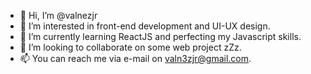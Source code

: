 - 👋 Hi, I’m @valnezjr
- 👀 I’m interested in front-end development and UI-UX design.
- 🌱 I’m currently learning ReactJS and perfecting my Javascript skills.
- 💞️ I’m looking to collaborate on some web project zZz.
- 📫 You can reach me via e-mail on valn3zjr@gmail.com.

<!---
valnezjr/valnezjr is a ✨ special ✨ repository because its `README.md` (this file) appears on your GitHub profile.
You can click the Preview link to take a look at your changes.
--->
